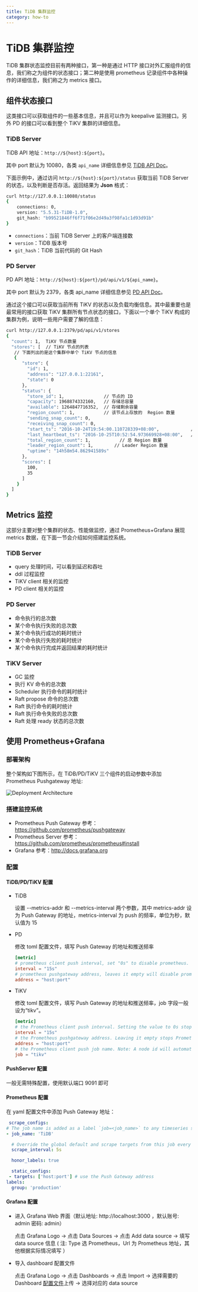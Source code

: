 ```yaml
---
title: TiDB 集群监控
category: how-to
---
```


# TiDB 集群监控

TiDB 集群状态监控目前有两种接口，第一种是通过 HTTP 接口对外汇报组件的信息，我们称之为组件的状态接口；第二种是使用 prometheus 记录组件中各种操作的详细信息，我们称之为 metrics 接口。

## 组件状态接口

这类接口可以获取组件的一些基本信息，并且可以作为 keepalive 监测接口。另外 PD 的接口可以看到整个 TiKV 集群的详细信息。

### TiDB Server

TiDB API 地址：`http://${host}:${port}`。

其中 port 默认为 10080，各类 `api_name` 详细信息参见 [TiDB API Doc](https://github.com/pingcap/tidb/blob/master/docs/tidb_http_api.md)。

下面示例中，通过访问 `http://${host}:${port}/status` 获取当前 TiDB Server 的状态，以及判断是否存活。返回结果为 **Json** 格式：

```bash
curl http://127.0.0.1:10080/status
{
    connections: 0,
    version: "5.5.31-TiDB-1.0",
    git_hash: "b99521846ff6f71f06e2d49a3f98fa1c1d93d91b"
}
```

+ `connections`：当前 TiDB Server 上的客户端连接数
 + `version`：TiDB 版本号
 + `git_hash`：TiDB 当前代码的 Git Hash

### PD Server

PD API 地址：`http://${host}:${port}/pd/api/v1/${api_name}`。

其中 port 默认为 2379，各类 api_name 详细信息参见 [PD API Doc](https://download.pingcap.com/pd-api-v1.html)。

通过这个接口可以获取当前所有 TiKV 的状态以及负载均衡信息。其中最重要也是最常用的接口获取 TiKV 集群所有节点状态的接口，下面以一个单个 TiKV 构成的集群为例，说明一些用户需要了解的信息：

```bash
curl http://127.0.0.1:2379/pd/api/v1/stores
{
  "count": 1,  TiKV 节点数量
  "stores": [  // TiKV 节点的列表
   // 下面列出的是这个集群中单个 TiKV 节点的信息
   {
      "store": {
        "id": 1,
        "address": "127.0.0.1:22161",
        "state": 0
      },
      "status": {
        "store_id": 1,               // 节点的 ID
        "capacity": 1968874332160,   // 存储总容量
        "available": 1264847716352,  // 存储剩余容量
        "region_count": 1,           // 该节点上存放的  Region 数量
        "sending_snap_count": 0,
        "receiving_snap_count": 0,
        "start_ts": "2016-10-24T19:54:00.110728339+08:00",            // 启动时间
        "last_heartbeat_ts": "2016-10-25T10:52:54.973669928+08:00",   // 最后一次心跳时间
        "total_region_count": 1,           // 总 Region 数量
        "leader_region_count": 1,        // Leader Region 数量
        "uptime": "14h58m54.862941589s"
      },
      "scores": [
        100,
        35
      ]
    }
  ]
}
```

## Metrics 监控

这部分主要对整个集群的状态、性能做监控，通过 Prometheus+Grafana 展现 metrics 数据，在下面一节会介绍如何搭建监控系统。

### TiDB Server

+ query 处理时间，可以看到延迟和吞吐
+ ddl 过程监控
+ TiKV client 相关的监控
+ PD client 相关的监控

### PD Server

+ 命令执行的总次数
+ 某个命令执行失败的总次数
+ 某个命令执行成功的耗时统计
+ 某个命令执行失败的耗时统计
+ 某个命令执行完成并返回结果的耗时统计

### TiKV Server

+ GC 监控
+ 执行 KV 命令的总次数
+ Scheduler 执行命令的耗时统计
+ Raft propose 命令的总次数
+ Raft 执行命令的耗时统计
+ Raft 执行命令失败的总次数
+ Raft 处理 ready 状态的总次数

## 使用 Prometheus+Grafana

### 部署架构

整个架构如下图所示，在 TiDB/PD/TiKV 三个组件的启动参数中添加 Prometheus Pushgateway 地址:

![Deployment Architecture](/media/monitor-architecture.png)

### 搭建监控系统

- Prometheus Push Gateway 参考：https://github.com/prometheus/pushgateway
- Prometheus Server 参考：https://github.com/prometheus/prometheus#install
- Grafana 参考：http://docs.grafana.org

### 配置

#### TiDB/PD/TiKV 配置

+ TiDB

    设置 \-\-metrics-addr 和 \-\-metrics-interval 两个参数，其中 metrics-addr 设为 Push Gateway 的地址，metrics-interval 为 push 的频率，单位为秒，默认值为 15

+ PD

    修改 toml 配置文件，填写 Push Gateway 的地址和推送频率

    ```toml
    [metric]
    # prometheus client push interval, set "0s" to disable prometheus.
    interval = "15s"
    # prometheus pushgateway address, leaves it empty will disable prometheus.
    address = "host:port"
    ```

+   TiKV

    修改 toml 配置文件，填写 Push Gateway 的地址和推送频率，job 字段一般设为“tikv”。

    ```toml
    [metric]
    # the Prometheus client push interval. Setting the value to 0s stops Prometheus client from pushing.
    interval = "15s"
    # the Prometheus pushgateway address. Leaving it empty stops Prometheus client from pushing.
    address = "host:port"
    # the Prometheus client push job name. Note: A node id will automatically append, e.g., "tikv_1".
    job = "tikv"
    ```

#### PushServer 配置

一般无需特殊配置，使用默认端口 9091 即可

#### Prometheus 配置

在 yaml 配置文件中添加 Push Gateway 地址：

```yaml
 scrape_configs:
# The job name is added as a label `job=<job_name>` to any timeseries scraped from this config.
- job_name: 'TiDB'

  # Override the global default and scrape targets from this job every 5 seconds.
  scrape_interval: 5s

  honor_labels: true

  static_configs:
 - targets: ['host:port'] # use the Push Gateway address
labels:
  group: 'production'
```

#### Grafana 配置

+   进入 Grafana Web 界面（默认地址: http://localhost:3000 ，默认账号: admin 密码: admin）

    点击 Grafana Logo -> 点击 Data Sources -> 点击 Add data source -> 填写 data source 信息 ( 注: Type 选 Prometheus，Url 为 Prometheus 地址，其他根据实际情况填写 ）

+   导入 dashboard 配置文件

    点击 Grafana Logo -> 点击 Dashboards -> 点击 Import -> 选择需要的 Dashboard [配置文件](https://grafana.com/tidb)上传 -> 选择对应的 data source

